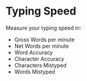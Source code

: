 # Typing Speed

Measure your typing speed in: 
- Gross Words per minute
- Net Words per minute
- Word Accuracy
- Character Accuracy
- Characters Mistyped
- Words Mistyped